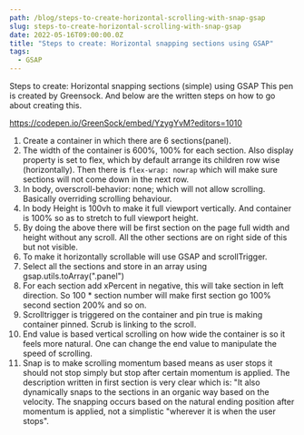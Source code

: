 ```yaml
---
path: /blog/steps-to-create-horizontal-scrolling-with-snap-gsap
slug: steps-to-create-horizontal-scrolling-with-snap-gsap
date: 2022-05-16T09:00:00.0Z
title: "Steps to create: Horizontal snapping sections using GSAP"
tags:
  - GSAP
---
```


Steps to create: Horizontal snapping sections (simple) using GSAP
This pen is created by Greensock. And below are the written steps on how to go about creating this.

https://codepen.io/GreenSock/embed/YzygYvM?editors=1010


1. Create a container in which there are 6 sections(panel).
2. The width of the container is 600%, 100% for each section. Also display property is set to flex, which by default arrange its children row wise (horizontally). Then there is `flex-wrap: nowrap` which will make sure sections will not come down in the next row.
3. In body, overscroll-behavior: none; which will not allow scrolling. Basically overriding scrolling behaviour.
4. In body Height is 100vh to make it full viewport vertically. And container is 100% so as to stretch to full viewport height.
5. By doing the above there will be first section on the page full width and height without any scroll. All the other sections are on right side of this but not visible.
6. To make it horizontally scrollable will use GSAP and scrollTrigger.
7. Select all the sections and store in an array using gsap.utils.toArray(".panel")
8. For each section add xPercent in negative,  this will take section in left direction. So 100 * section number will make first section go 100% second section 200% and so on.
9.  Scrolltrigger is triggered on the container and pin true is making container pinned. Scrub is linking to the scroll.
10. End value is based vertical scrolling on how wide the container is so it feels more natural. One can change the end value to manipulate the speed of scrolling.
11. Snap is to make scrolling momentum based means as user stops it should not stop simply but stop after certain momentum is applied. The description written in first section is very clear which is: "It also dynamically snaps to the sections in an organic way based on the velocity. The snapping occurs based on the natural ending position after momentum is applied, not a simplistic "wherever it is when the user stops".



